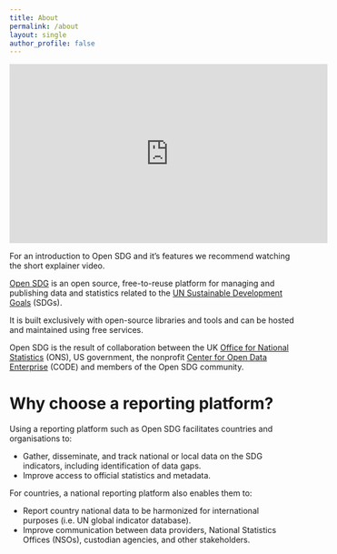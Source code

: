 ```yaml
---
title: About
permalink: /about
layout: single
author_profile: false
---
```


<p>
<iframe width="560" height="315" src="https://www.youtube.com/embed/NOcKxS0h6CU" title="YouTube video player" frameborder="0" allow="accelerometer; autoplay; clipboard-write; encrypted-media; gyroscope; picture-in-picture" allowfullscreen></iframe>
</p>

For an introduction to Open SDG and it’s features we recommend watching the short explainer video.

<object data="../assets/documents/Open_SDG_Promo_English.pdf" height="1000" width="560%" type="application/pdf"></object>

[Open SDG](https://github.com/open-sdg/open-sdg) is an open source, free-to-reuse platform for managing and publishing data and statistics related to the [UN Sustainable Development Goals](https://www.un.org/sustainabledevelopment/sustainable-development-goals/) (SDGs).

It is built exclusively with open-source libraries and tools and can be hosted and maintained using free services.

Open SDG is the result of collaboration between the UK [Office for National Statistics](https://www.ons.gov.uk/aboutus) (ONS), US government, the nonprofit [Center for Open Data Enterprise](https://www.opendataenterprise.org/) (CODE) and members of the Open SDG community.

# Why choose a reporting platform?

Using a reporting platform such as Open SDG facilitates countries and organisations to:

* Gather, disseminate, and track national or local data on the SDG indicators, including identification of data gaps.
* Improve access to official statistics and metadata.

For countries, a national reporting platform also enables them to:

* Report country national data to be harmonized for international purposes (i.e. UN global indicator database).
* Improve communication between data providers, National Statistics Offices (NSOs), custodian agencies, and other stakeholders.

